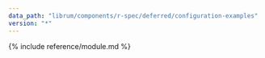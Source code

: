 ```yaml
---
data_path: "librum/components/r-spec/deferred/configuration-examples"
version: "*"
---
```


{% include reference/module.md %}
